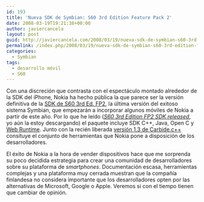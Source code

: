```yaml
---
id: 193
title: 'Nueva SDK de Symbian: S60 3rd Edition Feature Pack 2'
date: 2008-03-19T19:21:38+00:00
author: javiercancela
layout: post
guid: http://javiercancela.com/2008/03/19/nueva-sdk-de-symbian-s60-3rd-edition-feature-pack-2/
permalink: /index.php/2008/03/19/nueva-sdk-de-symbian-s60-3rd-edition-feature-pack-2/
categories:
  - Symbian
tags:
  - desarrollo móvil
  - S60
---
```

Con una discreción que contrasta con el espectáculo montado alrededor de la SDK del iPhone, Nokia ha hecho pública la que parece ser la versión definitiva de la [SDK de S60 3rd Ed. FP2](http://www.forum.nokia.com/info/sw.nokia.com/id/4a7149a5-95a5-4726-913a-3c6f21eb65a5/S60-SDK-0616-3.0-mr.html "S60 Platform SDKs for Symbian OS"), la última versión del exitoso sistema Symbian, que empezarán a incorporar algunos móviles de Nokia a partir de este año. Por lo que he leído ([_S60 3rd Edition FP2 SDK released_](http://blogs.forum.nokia.com/blog/lucian-tomutas-forum-nokia-blog/web-run-time-wrt/2008/03/18/s60-3rd-edition-fp2-sdk-released "S60 3rd Edition FP2 SDK released"), yo aún la estoy descargando) el paquete incluye SDK C++, Java, Open C y [Web Runtime](http://www.forum.nokia.com/main/resources/technologies/browsing/widgets.html "Web Runtime"). Junto con la recién liberada [versión 1.3 de Carbide.c++](http://www.forum.nokia.com/info/sw.nokia.com/id/dbb8841d-832c-43a6-be13-f78119a2b4cb.html "Carbide.c++ v1.3") consituye el conjunto de herramientas que Nokia pone a disposición de los desarrolladores.

El éxito de Nokia a la hora de vender dispositivos hace que me sorprenda su poco decidida estrategia para crear una comunidad de desarrolladores sobre su plataforma de _smartphones_. Documentación escasa, herramientas complejas y una plataforma muy cerrada muestran que la compañía finlandesa no considera importante que los desarrolladores opten por las alternativas de Microsoft, Google o Apple. Veremos si con el tiempo tienen que cambiar de opinión.